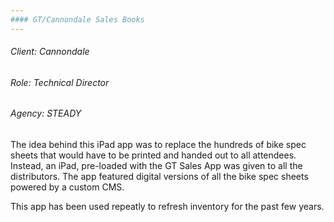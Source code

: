 ```yaml
---
#### GT/Cannondale Sales Books
---
```

###### Client: Cannondale
###### Role: Technical Director
###### Agency: STEADY

The idea behind this iPad app was to replace the hundreds of bike spec sheets that would have to be printed and handed out to all attendees. Instead, an iPad, pre-loaded with the GT Sales App was given to all the distributors. The app featured digital versions of all the bike spec sheets powered by a custom CMS.

This app has been used repeatly to refresh inventory for the past few years.